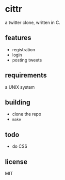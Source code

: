 # cittr
a twitter clone, written in C.

## features
- registration
- login
- posting tweets

## requirements
a UNIX system

## building
- clone the repo
- `make`

## todo
- do CSS

## license
MIT
